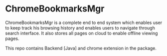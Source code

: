 # ChromeBookmarksMgr

ChromeBookmarksMgr  is a complete end to end system which enables user to keep track his browsing history and enables users to navigate through search interface. It also stores all pages on cloud to enable offline viewing pages. 

This repo contains Backend [Java] and chrome extension in the package. 